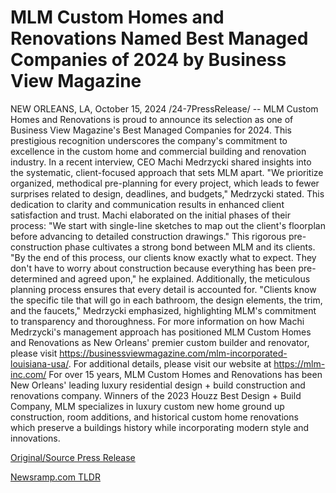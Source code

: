 # MLM Custom Homes and Renovations Named Best Managed Companies of 2024 by Business View Magazine

NEW ORLEANS, LA, October 15, 2024 /24-7PressRelease/ -- MLM Custom Homes and Renovations is proud to announce its selection as one of Business View Magazine's Best Managed Companies for 2024. This prestigious recognition underscores the company's commitment to excellence in the custom home and commercial building and renovation industry.  In a recent interview, CEO Machi Medrzycki shared insights into the systematic, client-focused approach that sets MLM apart. "We prioritize organized, methodical pre-planning for every project, which leads to fewer surprises related to design, deadlines, and budgets," Medrzycki stated. This dedication to clarity and communication results in enhanced client satisfaction and trust.  Machi elaborated on the initial phases of their process: "We start with single-line sketches to map out the client's floorplan before advancing to detailed construction drawings." This rigorous pre-construction phase cultivates a strong bond between MLM and its clients. "By the end of this process, our clients know exactly what to expect. They don't have to worry about construction because everything has been pre-determined and agreed upon," he explained.  Additionally, the meticulous planning process ensures that every detail is accounted for. "Clients know the specific tile that will go in each bathroom, the design elements, the trim, and the faucets," Medrzycki emphasized, highlighting MLM's commitment to transparency and thoroughness.  For more information on how Machi Medrzycki's management approach has positioned MLM Custom Homes and Renovations as New Orleans' premier custom builder and renovator, please visit https://businessviewmagazine.com/mlm-incorporated-louisiana-usa/.  For additional details, please visit our website at https://mlm-inc.com/  For over 15 years, MLM Custom Homes and Renovations has been New Orleans' leading luxury residential design + build construction and renovations company. Winners of the 2023 Houzz Best Design + Build Company, MLM specializes in luxury custom new home ground up construction, room additions, and historical custom home renovations which preserve a buildings history while incorporating modern style and innovations. 

[Original/Source Press Release](https://www.24-7pressrelease.com/press-release/515242/mlm-custom-homes-and-renovations-named-best-managed-companies-of-2024-by-business-view-magazine) 

[Newsramp.com TLDR](https://newsramp.com/None) 